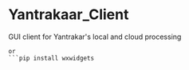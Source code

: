 # Yantrakaar_Client
GUI client for Yantrakar's local and cloud processing
```pip install wxPython
or 
```pip install wxwidgets
